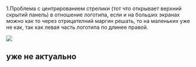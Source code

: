 1.Проблема  с центрированием стрелики (тот что открывает верхний скрытий панель) в отношение логотипа, если и на больших экранах можно
как то через отрицателний маргин решать, то на маленьких уже не как, так как левая  часть логотипа по длинее правой.

![](http://goo.gl/fDg359)

**уже не актуально**
---
